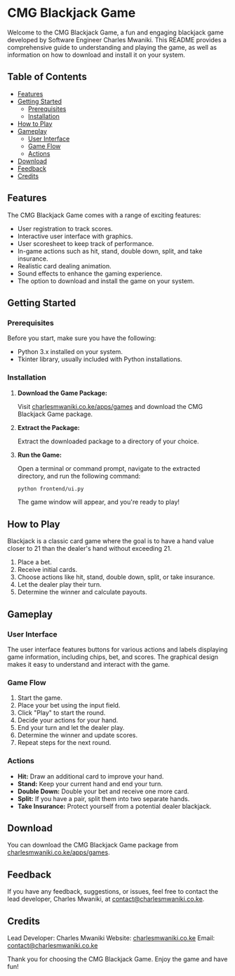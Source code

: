 # CMG Blackjack Game

Welcome to the CMG Blackjack Game, a fun and engaging blackjack game developed by Software Engineer Charles Mwaniki. This README provides a comprehensive guide to understanding and playing the game, as well as information on how to download and install it on your system.

## Table of Contents

- [Features](#features)
- [Getting Started](#getting-started)
  - [Prerequisites](#prerequisites)
  - [Installation](#installation)
- [How to Play](#how-to-play)
- [Gameplay](#gameplay)
  - [User Interface](#user-interface)
  - [Game Flow](#game-flow)
  - [Actions](#actions)
- [Download](#download)
- [Feedback](#feedback)
- [Credits](#credits)

## Features

The CMG Blackjack Game comes with a range of exciting features:

- User registration to track scores.
- Interactive user interface with graphics.
- User scoresheet to keep track of performance.
- In-game actions such as hit, stand, double down, split, and take insurance.
- Realistic card dealing animation.
- Sound effects to enhance the gaming experience.
- The option to download and install the game on your system.

## Getting Started

### Prerequisites

Before you start, make sure you have the following:

- Python 3.x installed on your system.
- Tkinter library, usually included with Python installations.

### Installation

1. **Download the Game Package:**

   Visit [charlesmwaniki.co.ke/apps/games](https://charlesmwaniki.co.ke/apps/games) and download the CMG Blackjack Game package.

2. **Extract the Package:**

   Extract the downloaded package to a directory of your choice.

3. **Run the Game:**

   Open a terminal or command prompt, navigate to the extracted directory, and run the following command:

   ```bash
   python frontend/ui.py
   ```

   The game window will appear, and you're ready to play!

## How to Play

Blackjack is a classic card game where the goal is to have a hand value closer to 21 than the dealer's hand without exceeding 21.

1. Place a bet.
2. Receive initial cards.
3. Choose actions like hit, stand, double down, split, or take insurance.
4. Let the dealer play their turn.
5. Determine the winner and calculate payouts.

## Gameplay

### User Interface

The user interface features buttons for various actions and labels displaying game information, including chips, bet, and scores. The graphical design makes it easy to understand and interact with the game.

### Game Flow

1. Start the game.
2. Place your bet using the input field.
3. Click "Play" to start the round.
4. Decide your actions for your hand.
5. End your turn and let the dealer play.
6. Determine the winner and update scores.
7. Repeat steps for the next round.

### Actions

- **Hit:** Draw an additional card to improve your hand.
- **Stand:** Keep your current hand and end your turn.
- **Double Down:** Double your bet and receive one more card.
- **Split:** If you have a pair, split them into two separate hands.
- **Take Insurance:** Protect yourself from a potential dealer blackjack.

## Download

You can download the CMG Blackjack Game package from [charlesmwaniki.co.ke/apps/games](https://charlesmwaniki.co.ke/apps/games).

## Feedback

If you have any feedback, suggestions, or issues, feel free to contact the lead developer, Charles Mwaniki, at [contact@charlesmwaniki.co.ke](mailto:contact@charlesmwaniki.co.ke).

## Credits

Lead Developer: Charles Mwaniki
Website: [charlesmwaniki.co.ke](https://charlesmwaniki.co.ke)
Email: [contact@charlesmwaniki.co.ke](mailto:contact@charlesmwaniki.co.ke)

Thank you for choosing the CMG Blackjack Game. Enjoy the game and have fun!

